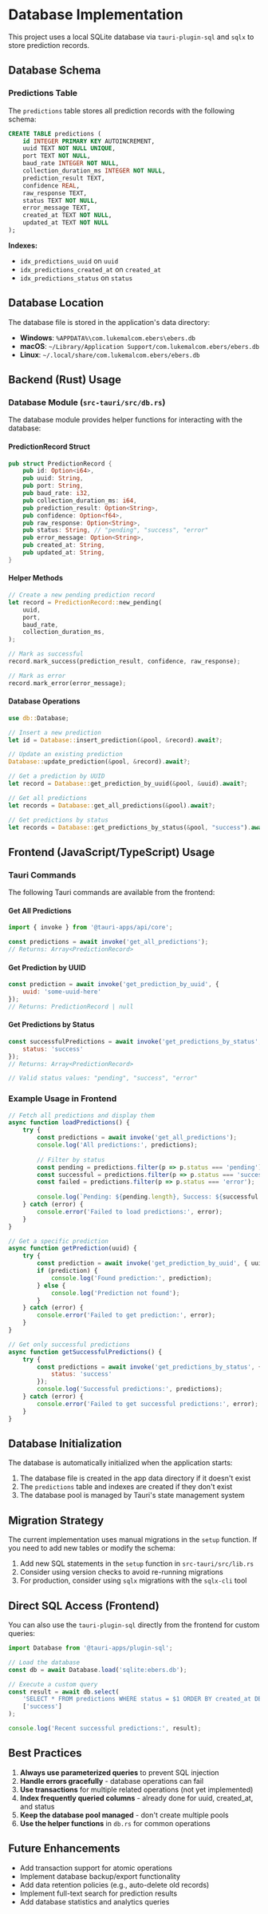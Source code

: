 # Database Implementation

This project uses a local SQLite database via `tauri-plugin-sql` and `sqlx` to store prediction records.

## Database Schema

### Predictions Table

The `predictions` table stores all prediction records with the following schema:

```sql
CREATE TABLE predictions (
    id INTEGER PRIMARY KEY AUTOINCREMENT,
    uuid TEXT NOT NULL UNIQUE,
    port TEXT NOT NULL,
    baud_rate INTEGER NOT NULL,
    collection_duration_ms INTEGER NOT NULL,
    prediction_result TEXT,
    confidence REAL,
    raw_response TEXT,
    status TEXT NOT NULL,
    error_message TEXT,
    created_at TEXT NOT NULL,
    updated_at TEXT NOT NULL
);
```

**Indexes:**
- `idx_predictions_uuid` on `uuid`
- `idx_predictions_created_at` on `created_at`
- `idx_predictions_status` on `status`

## Database Location

The database file is stored in the application's data directory:
- **Windows**: `%APPDATA%\com.lukemalcom.ebers\ebers.db`
- **macOS**: `~/Library/Application Support/com.lukemalcom.ebers/ebers.db`
- **Linux**: `~/.local/share/com.lukemalcom.ebers/ebers.db`

## Backend (Rust) Usage

### Database Module (`src-tauri/src/db.rs`)

The database module provides helper functions for interacting with the database:

#### PredictionRecord Struct

```rust
pub struct PredictionRecord {
    pub id: Option<i64>,
    pub uuid: String,
    pub port: String,
    pub baud_rate: i32,
    pub collection_duration_ms: i64,
    pub prediction_result: Option<String>,
    pub confidence: Option<f64>,
    pub raw_response: Option<String>,
    pub status: String, // "pending", "success", "error"
    pub error_message: Option<String>,
    pub created_at: String,
    pub updated_at: String,
}
```

#### Helper Methods

```rust
// Create a new pending prediction record
let record = PredictionRecord::new_pending(
    uuid,
    port,
    baud_rate,
    collection_duration_ms,
);

// Mark as successful
record.mark_success(prediction_result, confidence, raw_response);

// Mark as error
record.mark_error(error_message);
```

#### Database Operations

```rust
use db::Database;

// Insert a new prediction
let id = Database::insert_prediction(&pool, &record).await?;

// Update an existing prediction
Database::update_prediction(&pool, &record).await?;

// Get a prediction by UUID
let record = Database::get_prediction_by_uuid(&pool, &uuid).await?;

// Get all predictions
let records = Database::get_all_predictions(&pool).await?;

// Get predictions by status
let records = Database::get_predictions_by_status(&pool, "success").await?;
```

## Frontend (JavaScript/TypeScript) Usage

### Tauri Commands

The following Tauri commands are available from the frontend:

#### Get All Predictions

```javascript
import { invoke } from '@tauri-apps/api/core';

const predictions = await invoke('get_all_predictions');
// Returns: Array<PredictionRecord>
```

#### Get Prediction by UUID

```javascript
const prediction = await invoke('get_prediction_by_uuid', {
    uuid: 'some-uuid-here'
});
// Returns: PredictionRecord | null
```

#### Get Predictions by Status

```javascript
const successfulPredictions = await invoke('get_predictions_by_status', {
    status: 'success'
});
// Returns: Array<PredictionRecord>

// Valid status values: "pending", "success", "error"
```

### Example Usage in Frontend

```javascript
// Fetch all predictions and display them
async function loadPredictions() {
    try {
        const predictions = await invoke('get_all_predictions');
        console.log('All predictions:', predictions);
        
        // Filter by status
        const pending = predictions.filter(p => p.status === 'pending');
        const successful = predictions.filter(p => p.status === 'success');
        const failed = predictions.filter(p => p.status === 'error');
        
        console.log(`Pending: ${pending.length}, Success: ${successful.length}, Failed: ${failed.length}`);
    } catch (error) {
        console.error('Failed to load predictions:', error);
    }
}

// Get a specific prediction
async function getPrediction(uuid) {
    try {
        const prediction = await invoke('get_prediction_by_uuid', { uuid });
        if (prediction) {
            console.log('Found prediction:', prediction);
        } else {
            console.log('Prediction not found');
        }
    } catch (error) {
        console.error('Failed to get prediction:', error);
    }
}

// Get only successful predictions
async function getSuccessfulPredictions() {
    try {
        const predictions = await invoke('get_predictions_by_status', {
            status: 'success'
        });
        console.log('Successful predictions:', predictions);
    } catch (error) {
        console.error('Failed to get successful predictions:', error);
    }
}
```

## Database Initialization

The database is automatically initialized when the application starts:

1. The database file is created in the app data directory if it doesn't exist
2. The `predictions` table and indexes are created if they don't exist
3. The database pool is managed by Tauri's state management system

## Migration Strategy

The current implementation uses manual migrations in the `setup` function. If you need to add new tables or modify the schema:

1. Add new SQL statements in the `setup` function in `src-tauri/src/lib.rs`
2. Consider using version checks to avoid re-running migrations
3. For production, consider using `sqlx` migrations with the `sqlx-cli` tool

## Direct SQL Access (Frontend)

You can also use the `tauri-plugin-sql` directly from the frontend for custom queries:

```javascript
import Database from '@tauri-apps/plugin-sql';

// Load the database
const db = await Database.load('sqlite:ebers.db');

// Execute a custom query
const result = await db.select(
    'SELECT * FROM predictions WHERE status = $1 ORDER BY created_at DESC LIMIT 10',
    ['success']
);

console.log('Recent successful predictions:', result);
```

## Best Practices

1. **Always use parameterized queries** to prevent SQL injection
2. **Handle errors gracefully** - database operations can fail
3. **Use transactions** for multiple related operations (not yet implemented)
4. **Index frequently queried columns** - already done for uuid, created_at, and status
5. **Keep the database pool managed** - don't create multiple pools
6. **Use the helper functions** in `db.rs` for common operations

## Future Enhancements

- Add transaction support for atomic operations
- Implement database backup/export functionality
- Add data retention policies (e.g., auto-delete old records)
- Implement full-text search for prediction results
- Add database statistics and analytics queries

